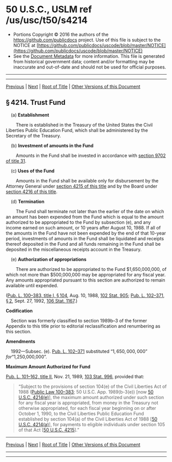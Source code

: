 ---
---

# 50 U.S.C., USLM ref /us/usc/t50/s4214

* Portions Copyright © 2016 the authors of the https://github.com/publicdocs project.
  Use of this file is subject to the NOTICE at [https://github.com/publicdocs/uscode/blob/master/NOTICE](https://github.com/publicdocs/uscode/blob/master/NOTICE)
* See the [Document Metadata](././../../../../..//README.md) for more information.
  This file is generated from historical government data; content and/or formatting may be inaccurate and out-of-date and should not be used for official purposes.

----------
----------

[Previous](./../../../../..//us/usc/t50/ch52/schI/m__us_usc_t50_s4213.md) | [Next](./../../../../..//us/usc/t50/ch52/schI/m__us_usc_t50_s4215.md) | [Root of Title](./../../../../../) | [Other Versions of this Document](https://publicdocs.github.io/go/links?ns=uslm&ref=%2Fus%2Fusc%2Ft50%2Fs4214)

## § 4214. Trust Fund

    (a) __Establishment__ 

        There is established in the Treasury of the United States the Civil Liberties Public Education Fund, which shall be administered by the Secretary of the Treasury.

    (b) __Investment of amounts in the Fund__ 

        Amounts in the Fund shall be invested in accordance with [section 9702 of title 31][/us/usc/t31/s9702].

    (c) __Uses of the Fund__ 

        Amounts in the Fund shall be available only for disbursement by the Attorney General under [section 4215 of this title][/us/usc/t50/s4215] and by the Board under [section 4216 of this title][/us/usc/t50/s4216].

    (d) __Termination__ 

        The Fund shall terminate not later than the earlier of the date on which an amount has been expended from the Fund which is equal to the amount authorized to be appropriated to the Fund by subsection (e), and any income earned on such amount, or 10 years after August 10, 1988. If all of the amounts in the Fund have not been expended by the end of that 10-year period, investments of amounts in the Fund shall be liquidated and receipts thereof deposited in the Fund and all funds remaining in the Fund shall be deposited in the miscellaneous receipts account in the Treasury.

    (e) __Authorization of appropriations__ 

        There are authorized to be appropriated to the Fund $1,650,000,000, of which not more than $500,000,000 may be appropriated for any fiscal year. Any amounts appropriated pursuant to this section are authorized to remain available until expended.

([Pub. L. 100–383, title I, § 104][/us/pl/100/383/s104], Aug. 10, 1988, [102 Stat. 905][/us/stat/102/905]; [Pub. L. 102–371, § 2][/us/pl/102/371/s2], Sept. 27, 1992, [106 Stat. 1167][/us/stat/106/1167].)

 __Codification__ 

    Section was formerly classified to section 1989b–3 of the former Appendix to this title prior to editorial reclassification and renumbering as this section.

 __Amendments__ 

    1992—Subsec. (e). [Pub. L. 102–371][/us/pl/102/371] substituted “$1,650,000,000” for “$1,250,000,000”.

 __Maximum Amount Authorized for Fund__ 

[Pub. L. 101–162, title II][/us/pl/101/162], Nov. 21, 1989, [103 Stat. 996][/us/stat/103/996], provided that: 

> “Subject to the provisions of section 104(e) of the Civil Liberties Act of 1988 ([Public Law 100–383][/us/pl/100/383]; 50 U.S.C. App. 1989(b-3(e)) \[now [50 U.S.C. 4214(e)][/us/usc/t50/s4214/e]\], the maximum amount authorized under such section for any fiscal year is appropriated, from money in the Treasury not otherwise appropriated, for each fiscal year beginning on or after October 1, 1990, to the Civil Liberties Public Education Fund established by section 104(a) of the Civil Liberties Act of 1988 \[[50 U.S.C. 4214(a)][/us/usc/t50/s4214/a]\], for payments to eligible individuals under section 105 of that Act \[[50 U.S.C. 4215][/us/usc/t50/s4215]\].”

----------

[Previous](./../../../../..//us/usc/t50/ch52/schI/m__us_usc_t50_s4213.md) | [Next](./../../../../..//us/usc/t50/ch52/schI/m__us_usc_t50_s4215.md) | [Root of Title](./../../../../../) | [Other Versions of this Document](https://publicdocs.github.io/go/links?ns=uslm&ref=%2Fus%2Fusc%2Ft50%2Fs4214)

----------
----------

[/us/usc/t31/s9702]: https://publicdocs.github.io/go/links?ns=uslm&ref=%2Fus%2Fusc%2Ft31%2Fs9702
[/us/usc/t50/s4215]: https://publicdocs.github.io/go/links?ns=uslm&ref=%2Fus%2Fusc%2Ft50%2Fs4215
[/us/usc/t50/s4216]: https://publicdocs.github.io/go/links?ns=uslm&ref=%2Fus%2Fusc%2Ft50%2Fs4216
[/us/pl/100/383/s104]: https://publicdocs.github.io/go/links?ns=uslm&ref=%2Fus%2Fpl%2F100%2F383%2Fs104
[/us/stat/102/905]: https://publicdocs.github.io/go/links?ns=uslm&ref=%2Fus%2Fstat%2F102%2F905
[/us/pl/102/371/s2]: https://publicdocs.github.io/go/links?ns=uslm&ref=%2Fus%2Fpl%2F102%2F371%2Fs2
[/us/stat/106/1167]: https://publicdocs.github.io/go/links?ns=uslm&ref=%2Fus%2Fstat%2F106%2F1167
[/us/pl/102/371]: https://publicdocs.github.io/go/links?ns=uslm&ref=%2Fus%2Fpl%2F102%2F371
[/us/pl/101/162]: https://publicdocs.github.io/go/links?ns=uslm&ref=%2Fus%2Fpl%2F101%2F162
[/us/stat/103/996]: https://publicdocs.github.io/go/links?ns=uslm&ref=%2Fus%2Fstat%2F103%2F996
[/us/pl/100/383]: https://publicdocs.github.io/go/links?ns=uslm&ref=%2Fus%2Fpl%2F100%2F383
[/us/usc/t50/s4214/e]: https://publicdocs.github.io/go/links?ns=uslm&ref=%2Fus%2Fusc%2Ft50%2Fs4214%2Fe
[/us/usc/t50/s4214/a]: https://publicdocs.github.io/go/links?ns=uslm&ref=%2Fus%2Fusc%2Ft50%2Fs4214%2Fa
[/us/usc/t50/s4215]: https://publicdocs.github.io/go/links?ns=uslm&ref=%2Fus%2Fusc%2Ft50%2Fs4215


